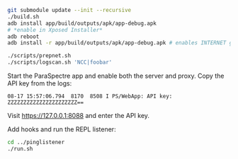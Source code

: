 ```bash
git submodule update --init --recursive
./build.sh
adb install app/build/outputs/apk/app-debug.apk
# *enable in Xposed Installer*
adb reboot
adb install -r app/build/outputs/apk/app-debug.apk # enables INTERNET granting
```

```bash
./scripts/prepnet.sh
./scripts/logscan.sh 'NCC|foobar'
```

Start the ParaSpectre app and enable both the server and proxy.
Copy the API key from the logs:
```
08-17 15:57:06.794  8170  8508 I PS/WebApp: API key: ZZZZZZZZZZZZZZZZZZZZZZ==
```

Visit <https://127.0.0.1:8088> and enter the API key.

Add hooks and run the REPL listener:
```bash
cd ../pinglistener
./run.sh
```
